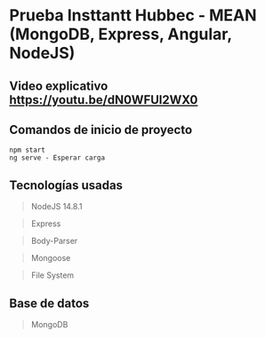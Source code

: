 # Prueba Insttantt Hubbec - MEAN (MongoDB, Express, Angular, NodeJS)

## Video explicativo https://youtu.be/dN0WFUl2WX0

## Comandos de inicio de proyecto
    npm start
    ng serve - Esperar carga

## Tecnologías usadas
  >  NodeJS 14.8.1

  >  Express

  >  Body-Parser
  
  >  Mongoose
  
  >  File System
  
## Base de datos
  >  MongoDB
